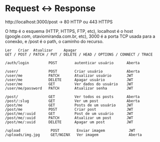 # Request <-> Response

http://localhost:3000/post -> 80 HTTP ou 443 HTTPS

O http é o esquema (HTTP, HTTPS, FTP, etc), localhost é o host (google.com,
otaviomiranda.com.br, etc), 3000 é a porta TCP usada para a conexão, e /post é o
path, o caminho do recurso.

```
Ler   Criar  Atualizar     Apagar
GET / POST / PATCH / PUT / DELETE / HEAD / OPTIONS / CONNECT / TRACE

/auth/login         POST        autenticar usuário      Aberta

/user/              POST        Criar usuário           Aberta
/user/me            PATCH       Atualizar usuário       JWT
/user/me            DELETE      Apagar usuário          JWT
/user/me            GET         Ver dados do usuário    JWT
/user/me/password   PATCH       Atualizar senha         JWT

/post/              GET         Ver todos os posts      Aberta
/post/:slug         GET         Ver um post             Aberta
/post/me            GET         Posts de um usuário     JWT
/post/me            POST        Criar post              JWT
/post/me/:uuid      GET         Post de um usuário      JWT
/post/me/:uuid      PATCH       Atualizar um post       JWT
/post/me/:uuid      DELETE      Apagar um post          JWT

/upload              POST        Enviar imagem           JWT
/uploads/img.jpg     GET/NGINX   Ver imagem              Aberta
```
